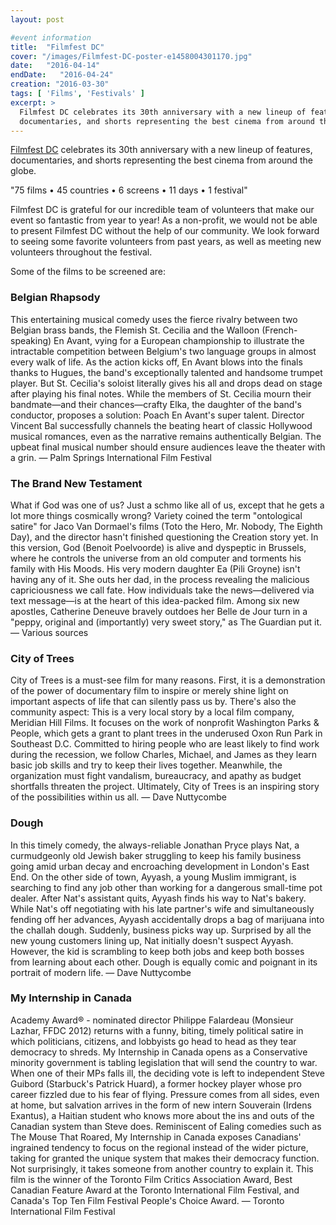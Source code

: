 ```yaml
---
layout: post

#event information
title:  "Filmfest DC"
cover: "/images/Filmfest-DC-poster-e1458004301170.jpg"
date:   "2016-04-14"
endDate:   "2016-04-24"
creation: "2016-03-30"
tags: [ 'Films', 'Festivals' ]
excerpt: >
  Filmfest DC celebrates its 30th anniversary with a new lineup of features,
  documentaries, and shorts representing the best cinema from around the globe.
---
```


[Filmfest DC](http://www.filmfestdc.org/) celebrates its 30th anniversary
with a new lineup of features, documentaries, and shorts representing the
best cinema from around the globe.

"75 films • 45 countries • 6 screens • 11 days • 1 festival"

Filmfest DC is grateful for our incredible team of volunteers that make
our event so fantastic from year to year! As a non-profit, we would not
be able to present Filmfest DC without the help of our community. We
look forward to seeing some favorite volunteers from past years, as
well as meeting new volunteers throughout the festival.

Some of the films to be screened are:

### Belgian Rhapsody

This entertaining musical comedy uses the fierce rivalry between two
Belgian brass bands, the Flemish St. Cecilia and the Walloon
(French-speaking) En Avant, vying for a European championship to
illustrate the intractable competition between Belgium's two language
groups in almost every walk of life. As the action kicks off, En Avant
blows into the finals thanks to Hugues, the band's exceptionally
talented and handsome trumpet player. But St. Cecilia's soloist
literally gives his all and drops dead on stage after playing his final
notes. While the members of St. Cecilia mourn their bandmate—and their
chances—crafty Elka, the daughter of the band's conductor, proposes a
solution: Poach En Avant's super talent. Director Vincent Bal successfully
channels the beating heart of classic Hollywood musical romances, even
as the narrative remains authentically Belgian. The upbeat final musical
number should ensure audiences leave the theater with a grin.
— Palm Springs International Film Festival

### The Brand New Testament

What if God was one of us? Just a schmo like all of us, except that he
gets a lot more things cosmically wrong? Variety coined the term "ontological
satire" for Jaco Van Dormael's films (Toto the Hero, Mr. Nobody, The Eighth Day),
and the director hasn't finished questioning the Creation story yet. In this
version, God (Benoit Poelvoorde) is alive and dyspeptic in Brussels, where he
controls the universe from an old computer and torments his family with His
Moods. His very modern daughter Ea (Pili Groyne) isn't having any of it.
She outs her dad, in the process revealing the malicious capriciousness we call
fate. How individuals take the news—delivered via text message—is at the heart
of this idea-packed film. Among six new apostles, Catherine Deneuve bravely
outdoes her Belle de Jour turn in a "peppy, original and (importantly) very
sweet story," as The Guardian put it. — Various sources

### City of Trees

City of Trees is a must-see film for many reasons. First, it is a demonstration
of the power of documentary film to inspire or merely shine light on important
aspects of life that can silently pass us by. There's also the community
aspect: This is a very local story by a local film company, Meridian Hill
Films. It focuses on the work of nonprofit Washington Parks & People, which
gets a grant to plant trees in the underused Oxon Run Park in Southeast D.C.
Committed to hiring people who are least likely to find work during the
recession, we follow Charles, Michael, and James as they learn basic job
skills and try to keep their lives together. Meanwhile, the organization
must fight vandalism, bureaucracy, and apathy as budget shortfalls threaten
the project. Ultimately, City of Trees is an inspiring story of the
possibilities within us all. — Dave Nuttycombe

### Dough

In this timely comedy, the always-reliable Jonathan Pryce plays Nat, a
curmudgeonly old Jewish baker struggling to keep his family business going
amid urban decay and encroaching development in London's East End. On the
other side of town, Ayyash, a young Muslim immigrant, is searching to find
any job other than working for a dangerous small-time pot dealer. After
Nat's assistant quits, Ayyash finds his way to Nat's bakery. While
Nat's off negotiating with his late partner's wife and simultaneously fending
off her advances, Ayyash accidentally drops a bag of marijuana into the challah
dough. Suddenly, business picks way up. Surprised by all the new young
customers lining up, Nat initially doesn't suspect Ayyash. However, the
kid is scrambling to keep both jobs and keep both bosses from learning
about each other. Dough is equally comic and poignant in its portrait of
modern life. — Dave Nuttycombe

### My Internship in Canada

Academy Award® - nominated director Philippe Falardeau (Monsieur Lazhar,
FFDC 2012) returns with a funny, biting, timely political satire in which
politicians, citizens, and lobbyists go head to head as they tear
democracy to shreds. My Internship in Canada opens as a Conservative
minority government is tabling legislation that will send the country to
war. When one of their MPs falls ill, the deciding vote is left to
independent Steve Guibord (Starbuck's Patrick Huard), a former hockey
player whose pro career fizzled due to his fear of flying. Pressure
comes from all sides, even at home, but salvation arrives in the form of new
intern Souverain (Irdens Exantus), a Haitian student who knows more about
the ins and outs of the Canadian system than Steve does. Reminiscent of
Ealing comedies such as The Mouse That Roared, My Internship in Canada exposes
Canadians' ingrained tendency to focus on the regional instead of the wider
picture, taking for granted the unique system that makes their democracy
function. Not surprisingly, it takes someone from another country to explain
it. This film is the winner of the Toronto Film Critics Association Award,
Best Canadian Feature Award at the Toronto International Film Festival, and
Canada's Top Ten Film Festival People's Choice Award. — Toronto International
Film Festival